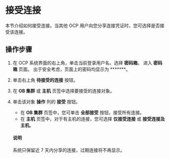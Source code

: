 # 接受连接

本节介绍如何接受连接。当其他 OCP 用户向您分享连接凭证时，您可选择是否接受该连接。

## 操作步骤

1. 在 OCP 系统界面的右上角，单击当前登录用户名，选择 **密码箱**。
   进入 **密码箱** 页面。
   出于安全考虑，页面上的密码均显示为 *******。

2. 单击右上角 **待接受的连接** 按钮。

3. 在 **OB 集群** 或 **主机** 页签中选择要接受的连接对象。

4. 单击该对象 **操作** 列的 **接受** 按钮。
   * 在 **OB 集群** 页签中，您可单击 **全部接受** 按钮，接受所有连接。
   * 在 **主机** 页签中，对于有主机的连接，您可选择 **仅接受连接** 或 **接受连接及主机**。

   <main id="notice" type='explain'>
    <h4>说明</h4>
    <p>系统只保留近 7 天内分享的连接，过期连接将不再显示。</p>
   </main>
